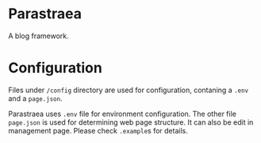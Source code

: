 # Parastraea

A blog framework.

# Configuration

Files under `/config` directory are used for configuration, contaning a `.env` and a `page.json`.

Parastraea uses `.env` file for environment configuration. The other file `page.json` is used for determining web page structure. It can also be edit in management page. Please check `.example`s for details.